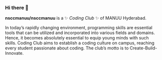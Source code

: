 ### Hi there 👋

**nsccmanuu/nsccmanuu** is a ✨ _Coding Club_ ✨ of MANUU Hyderabad.

In today’s rapidly changing environment, programming skills are essential tools that can be utilized and incorporated into various fields and domains. Hence, it becomes absolutely essential to equip young minds with such skills. Coding Club aims to establish a coding culture on campus, reaching every student passionate about coding. The club’s motto is to Create-Build-Innovate.
